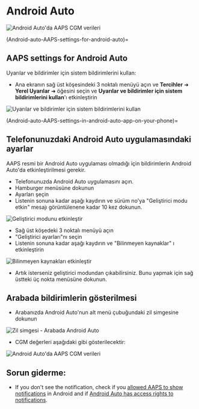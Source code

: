 # Android Auto

![Android Auto'da AAPS CGM verileri](../images/AndroidAuto_05.png)

(Android-auto-AAPS-settings-for-android-auto)=

## AAPS settings for Android Auto

Uyarılar ve bildirimler için sistem bildirimlerini kullan:

* Ana ekranın sağ üst köşesindeki 3 noktalı menüyü açın ve **Tercihler** ➜ **Yerel Uyarılar** ➜ öğesini seçin ve **Uyarılar ve bildirimler için sistem bildirimlerini kullan**'ı etkinleştirin 

![Uyarılar ve bildirimler için sistem bildirimlerini kullan](../images/AndroidAuto_01v2.png)

(Android-auto-AAPS-settings-in-android-auto-app-on-your-phone)=

## Telefonunuzdaki Android Auto uygulamasındaki ayarlar

AAPS resmi bir Android Auto uygulaması olmadığı için bildirimlerin Android Auto'da etkinleştirilmesi gerekir.

* Telefonunuzda Android Auto uygulamasını açın.
* Hamburger menüsüne dokunun
* Ayarları şeçin
* Listenin sonuna kadar aşağı kaydırın ve sürüm no'ya "Geliştirici modu etkin" mesajı görüntülenene kadar 10 kez dokunun.

![Geliştirici modunu etkinleştir](../images/AndroidAuto_02.png)

* Sağ üst köşedeki 3 noktalı menüyü açın
* "Geliştirici ayarları"nı seçin
* Listenin sonuna kadar aşağı kaydırın ve "Bilinmeyen kaynaklar" ı etkinleştirin

![Bilinmeyen kaynakları etkinleştir](../images/AndroidAuto_03.png)

* Artık isterseniz geliştirici modundan çıkabilirsiniz. Bunu yapmak için sağ üstteki üç nokta menüsüne dokunun.

## Arabada bildirimlerin gösterilmesi

* Arabanızda Android Auto'nun alt menü çubuğundaki zil simgesine dokunun

![Zil simgesi - Arabada Android Auto](../images/AndroidAuto_04.png)

* CGM değerleri aşağıdaki gibi gösterilecektir:

![Android Auto'da AAPS CGM verileri](../images/AndroidAuto_05.png)

## Sorun giderme:

* If you don't see the notification, check if you [allowed AAPS to show notifications](Android-auto-AAPS-settings-for-android-auto) in Android and if [Android Auto has access rights to notifications](Android-auto-AAPS-settings-in-android-auto-app-on-your-phone).
